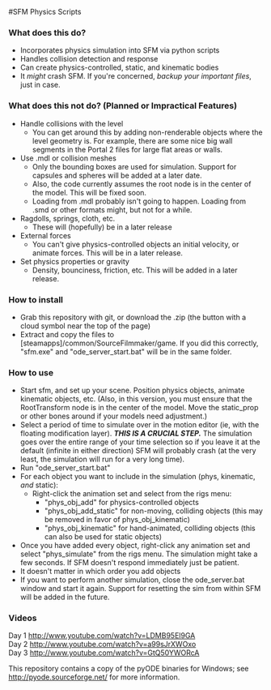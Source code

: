 #SFM Physics Scripts
### What does this do?
* Incorporates physics simulation into SFM via python scripts
* Handles collision detection and response
* Can create physics-controlled, static, and kinematic bodies
* It *might* crash SFM. If you're concerned, *backup your important files*, just in case.

### What does this not do? (Planned or Impractical Features)
* Handle collisions with the level
    * You can get around this by adding non-renderable objects where the level geometry is.
      For example, there are some nice big wall segments in the Portal 2 files for large flat areas or walls.
* Use .mdl or collision meshes
    * Only the bounding boxes are used for simulation. Support for capsules and spheres will be added at a later date.
    * Also, the code currently assumes the root node is in the center of the model. This will be fixed soon.
    * Loading from .mdl probably isn't going to happen. Loading from .smd or other formats might, but not for a while.
* Ragdolls, springs, cloth, etc.
    * These will (hopefully) be in a later release
* External forces
    * You can't give physics-controlled objects an initial velocity, or animate forces. This will be in a later release.
* Set physics properties or gravity
    * Density, bounciness, friction, etc. This will be added in a later release.

### How to install
* Grab this repository with git, or download the .zip (the button with a cloud symbol near the top of the page)
* Extract and copy the files to [steamapps]/common/SourceFilmmaker/game. If you did this correctly,
  "sfm.exe" and "ode_server_start.bat" will be in the same folder.

### How to use
* Start sfm, and set up your scene. Position physics objects, animate kinematic objects, etc. (Also, in this version,
  you must ensure that the RootTransform node is in the center of the model. Move the static_prop or other bones around
  if your models need adjustment.)
* Select a period of time to simulate over in the motion editor (ie, with the floating modification layer).
  ***THIS IS A CRUCIAL STEP.*** The simulation goes over the entire range of your time selection so if you leave it
  at the default (infinite in either direction) SFM will probably crash (at the very least, the simulation will run for a very long time).
* Run "ode_server_start.bat"
* For each object you want to include in the simulation (phys, kinematic, *and* static):
    - Right-click the animation set and select from the rigs menu:
        * "phys_obj_add" for physics-controlled objects
        * "phys_obj_add_static" for non-moving, colliding objects (this may be removed in favor of phys_obj_kinematic)
        * "phys_obj_kinematic" for hand-animated, colliding objects (this can also be used for static objects)
* Once you have added every object, right-click any animation set and select "phys_simulate" from the rigs menu.
  The simulation might take a few seconds. If SFM doesn't respond immediately just be patient.
* It doesn't matter in which order you add objects
* If you want to perform another simulation, close the ode_server.bat window and start it again.
  Support for resetting the sim from within SFM will be added in the future.

### Videos
Day 1 http://www.youtube.com/watch?v=LDMB95El9GA  
Day 2 http://www.youtube.com/watch?v=a99sJrXWOxo  
Day 3 http://www.youtube.com/watch?v=GtQ50YWORcA

This repository contains a copy of the pyODE binaries for Windows; see http://pyode.sourceforge.net/ for more information.
